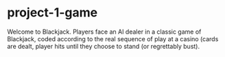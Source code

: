 # project-1-game

Welcome to Blackjack. Players face an AI dealer in a classic game of Blackjack, coded according to the real sequence of play at a casino (cards are dealt, player hits until they choose to stand (or regrettably bust).
